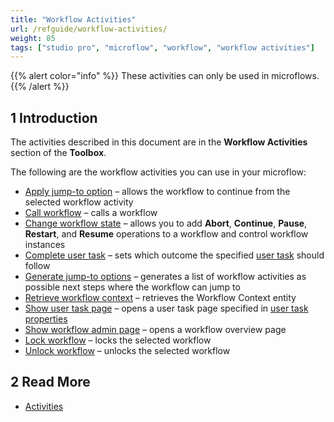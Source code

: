 ```yaml
---
title: "Workflow Activities"
url: /refguide/workflow-activities/
weight: 85
tags: ["studio pro", "microflow", "workflow", "workflow activities"]
---
```


{{% alert color="info" %}}
These activities can only be used in microflows.
{{% /alert %}}

## 1 Introduction

The activities described in this document are in the **Workflow Activities** section of the **Toolbox**.

The following are the workflow activities you can use in your microflow:

* [Apply jump-to option](/refguide/apply-jump-to-option/) – allows the workflow to continue from the selected workflow activity
* [Call workflow](/refguide/workflow-call/) – calls a workflow
* [Change workflow state](/refguide/change-workflow-state/) – allows you to add **Abort**, **Continue**, **Pause**, **Restart**, and **Resume** operations to a workflow and control workflow instances
* [Complete user task](/refguide/complete-task/) – sets which outcome the specified [user task](/refguide/user-task/) should follow
* [Generate jump-to options](/refguide/generate-jump-to-options/) – generates a list of workflow activities as possible next steps where the workflow can jump to
* [Retrieve workflow context](/refguide/retrieve-workflow-context/) – retrieves the Workflow Context entity 
* [Show user task page](/refguide/show-task-page/) – opens a user task page specified in [user task properties](/refguide/user-task/) 
* [Show workflow admin page](/refguide/show-workflow-page/) – opens a workflow overview page
* [Lock workflow](/refguide/lock-workflow/) – locks the selected workflow
* [Unlock workflow](/refguide/unlock-workflow/) – unlocks the selected workflow

## 2 Read More

* [Activities](/refguide/activities/)
